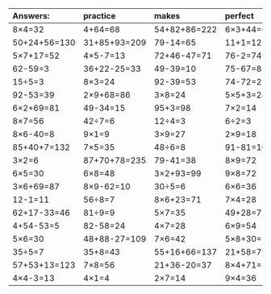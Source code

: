 | Answers: | practice | makes | perfect | ! |
| :--- | :--- | :--- | :--- | :--- |
| 8×4=32 | 4+64=68 | 54+82+86=222 | 6×3+44=62 | 73+55+28=156 | 
| 50+24+56=130 | 31+85+93=209 | 79-14=65 | 11+1=12 | 30+41=71 | 
| 5×7+17=52 | 4×5-7=13 | 72+46-47=71 | 76-2=74 | 7×7=49 | 
| 62-59=3 | 36+22-25=33 | 49-39=10 | 75-67=8 | 3×8+48=72 | 
| 15÷5=3 | 8×3=24 | 92-39=53 | 74-72=2 | 66-26=40 | 
| 92-53=39 | 2×9+68=86 | 3×8=24 | 5×5+3=28 | 6×3=18 | 
| 6×2+69=81 | 49-34=15 | 95+3=98 | 7×2=14 | 4×2+95=103 | 
| 8×7=56 | 42÷7=6 | 12÷4=3 | 6÷2=3 | 5×3=15 | 
| 8×6-40=8 | 9×1=9 | 3×9=27 | 2×9=18 | 3×6=18 | 
| 85+40+7=132 | 7×5=35 | 48÷6=8 | 91-81=10 | 40-10=30 | 
| 3×2=6 | 87+70+78=235 | 79-41=38 | 8×9=72 | 38+62-96=4 | 
| 6×5=30 | 6×8=48 | 3×2+93=99 | 9×8=72 | 8×5=40 | 
| 3×6+69=87 | 8×9-62=10 | 30÷5=6 | 6×6=36 | 9×6=54 | 
| 12-1=11 | 56÷8=7 | 8×6+23=71 | 7×4=28 | 31+61-36=56 | 
| 62+17-33=46 | 81÷9=9 | 5×7=35 | 49+28=77 | 16÷2=8 | 
| 4+54-53=5 | 82-58=24 | 4×7=28 | 6×9=54 | 21÷7=3 | 
| 5×6=30 | 48+88-27=109 | 7×6=42 | 5×8+30=70 | 18÷2=9 | 
| 35÷5=7 | 35+8=43 | 55+16+66=137 | 21+58=79 | 8×6=48 | 
| 57+53+13=123 | 7×8=56 | 21+36-20=37 | 8×4+71=103 | 9×7=63 | 
| 4×4-3=13 | 4×1=4 | 2×7=14 | 9×4=36 | 8×5+99=139 | 
